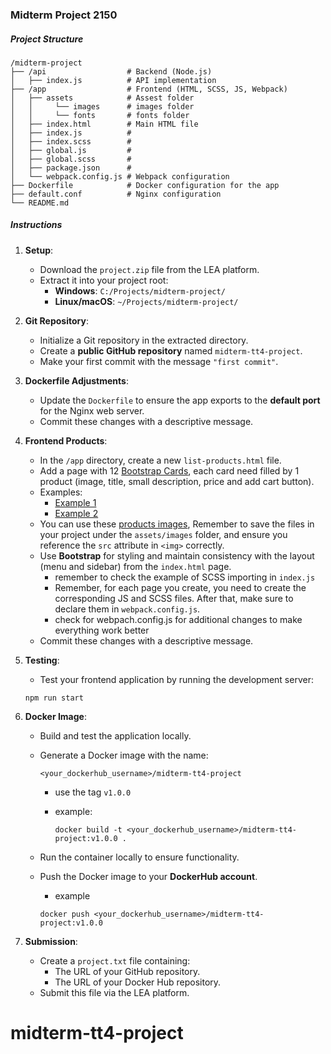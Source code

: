 ### **Midterm Project 2150**

##### **Project Structure**
```
/midterm-project
├── /api                  # Backend (Node.js)
│   ├── index.js          # API implementation 
├── /app                  # Frontend (HTML, SCSS, JS, Webpack)
│   ├── assets            # Assest folder
│   │     └── images      # images folder
│   │     └── fonts       # fonts folder
│   ├── index.html        # Main HTML file
│   ├── index.js          #
│   ├── index.scss        #
│   ├── global.js         #
│   ├── global.scss       #
│   ├── package.json      #
│   └── webpack.config.js # Webpack configuration
├── Dockerfile            # Docker configuration for the app
├── default.conf          # Nginx configuration
└── README.md
```

##### **Instructions**
1. **Setup**:  
   - Download the `project.zip` file from the LEA platform.  
   - Extract it into your project root:  
     - **Windows**: `C:/Projects/midterm-project/`  
     - **Linux/macOS**: `~/Projects/midterm-project/`  

2. **Git Repository**:  
   - Initialize a Git repository in the extracted directory.  
   - Create a **public GitHub repository** named `midterm-tt4-project`.
   - Make your first commit with the message `"first commit"`.  

3. **Dockerfile Adjustments**:  
   - Update the `Dockerfile` to ensure the app exports to the **default port** for the Nginx web server.  
   - Commit these changes with a descriptive message.  

4. **Frontend Products**:  
   - In the `/app` directory, create a new `list-products.html` file.  
   - Add a page with 12 [Bootstrap Cards](https://getbootstrap.com/docs/5.0/components/card/), 
     each card need filled by 1   product (image, title, small description, price and add cart button).
   - Examples: 
     - [Example 1](https://bootstrapexamples.com/@juanmz/product-card)
     - [Example 2](https://www.w3schools.com/bootstrap5/bootstrap_cards.php)  
   - You can use these [products images](https://www.pexels.com/search/product/), Remember to save the files in your project under the `assets/images` folder, and ensure you reference the `src` attribute in `<img>` correctly.
   - Use **Bootstrap** for styling and maintain consistency with the layout (menu and sidebar) from the `index.html` page.
      - remember to check the example of SCSS importing in `index.js`
      - Remember, for each page you create, you need to create the corresponding JS and SCSS files. After that, make sure to declare them in `webpack.config.js`.
      - check for webpach.config.js for additional changes to make everything work better
   - Commit these changes with a descriptive message.  

5. **Testing**:  
   - Test your frontend application by running the development server:  

   ```shell
   npm run start
   ```

6. **Docker Image**:  
   - Build and test the application locally.  
   - Generate a Docker image with the name:  

     `<your_dockerhub_username>/midterm-tt4-project`

      - use the tag `v1.0.0`

      - example:

         ```shell
         docker build -t <your_dockerhub_username>/midterm-tt4-project:v1.0.0 . 
         ```  

   - Run the container locally to ensure functionality.  
   - Push the Docker image to your **DockerHub account**.  
      - example
      ```shell
      docker push <your_dockerhub_username>/midterm-tt4-project:v1.0.0
      ```  

7. **Submission**:  
   - Create a `project.txt` file containing:  
     - The URL of your GitHub repository.  
     - The URL of your Docker Hub repository.  
   - Submit this file via the LEA platform.  
# midterm-tt4-project
